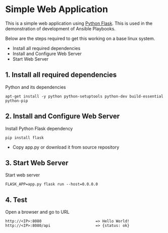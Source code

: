 # Simple Web Application

This is a simple web application using [Python Flask](http://flask.pocoo.org/). 
This is used in the demonstration of development of Ansible Playbooks.
  
  Below are the steps required to get this working on a base linux system.
  
  - Install all required dependencies
  - Install and Configure Web Server
  - Start Web Server
   
## 1. Install all required dependencies
  
  Python and its dependencies

    apt-get install -y python python-setuptools python-dev build-essential python-pip

   
## 2. Install and Configure Web Server

Install Python Flask dependency

    pip install flask

- Copy app.py or download it from source repository

## 3. Start Web Server

Start web server

    FLASK_APP=app.py flask run --host=0.0.0.0
    
## 4. Test

Open a browser and go to URL

    http://<IP>:8080                        => Hello World!
    http://<IP>:8080/api                    => {status: ok}
